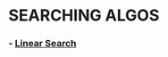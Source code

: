 # SEARCHING ALGOS

### - [Linear Search](https://github.com/Shivam-jainn/TheDSAProj/Divein/Searching/Linear/LinearSearch.md)

